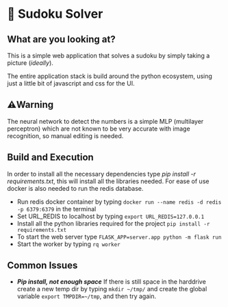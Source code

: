 # 🤖 Sudoku Solver

## What are you looking at?
This is a simple web application that solves a sudoku by simply taking a picture (*ideally*).

The entire application stack is build around the python ecosystem, using just a little bit of javascript and css for the UI.


## ⚠️Warning
The neural network to detect the numbers is a simple MLP (multilayer perceptron) which are not known to be very accurate
with image recognition, so manual editing is needed.

## Build and Execution
In order to install all the necessary dependencies type *pip install -r requirements.txt*, this will install all the libraries needed.
For ease of use docker is also needed to run the redis database.

* Run redis docker container by typing ```docker run --name redis -d redis -p 6379:6379``` in the terminal
* Set URL_REDIS to localhost by typing ``` export URL_REDIS=127.0.0.1 ```
* Install all the python libraries required for the project ``` pip install -r requirements.txt ```
* To start the web server type ``` FLASK_APP=server.app python -m flask run ```
* Start the worker by typing ``` rq worker ```



## Common Issues
* ***Pip install, not enough space***
If there is still space in the harddrive create a new temp dir by typing ``` mkdir ~/tmp/ ```
and create the global variable ``` export TMPDIR=~/tmp ```, and then try again.
